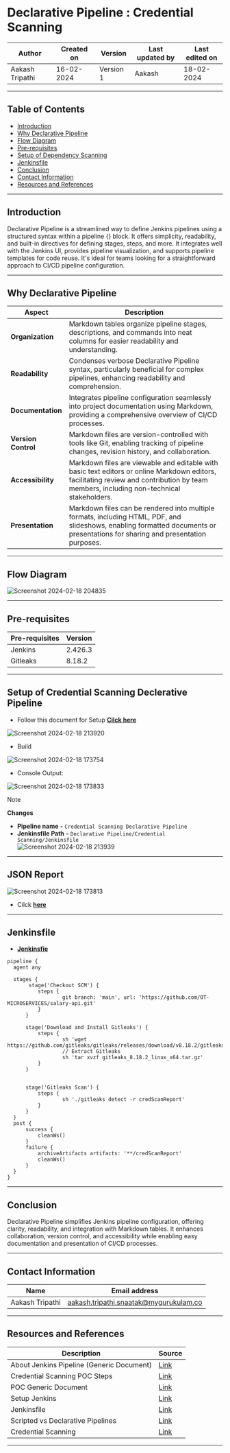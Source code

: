# Declarative Pipeline : Credential Scanning



|   Author        |  Created on   |  Version   | Last updated by  | Last edited on |
| --------------- | --------------| -----------|----------------- | -------------- |
| Aakash Tripathi |  16-02-2024  |  Version 1 | Aakash  | 18-02-2024    |

***
## Table of Contents
+ [Introduction](#Introduction)
+ [Why Declarative Pipeline](#Why-Declarative-Pipeline)
+ [Flow Diagram](#Flow-Diagram)
+ [Pre-requisites](#Pre-requisites)
+ [Setup of Dependency Scanning](#Setup-of-Dependency-Scanning)
+ [Jenkinsfile](#Jenkinsfile)
+ [Conclusion](#Conclusion)
+ [Contact Information](#Contact-Information)
+ [Resources and References](#Resources-and-References)
  
***
## Introduction

Declarative Pipeline is a streamlined way to define Jenkins pipelines using a structured syntax within a pipeline {} block. It offers simplicity, readability, and built-in directives for defining stages, steps, and more. It integrates well with the Jenkins UI, provides pipeline visualization, and supports pipeline templates for code reuse. It's ideal for teams looking for a straightforward approach to CI/CD pipeline configuration.

***
## Why Declarative Pipeline
| Aspect          | Description                                                                                               |
|-----------------|-----------------------------------------------------------------------------------------------------------|
| **Organization**    | Markdown tables organize pipeline stages, descriptions, and commands into neat columns for easier readability and understanding. |
| **Readability**     | Condenses verbose Declarative Pipeline syntax, particularly beneficial for complex pipelines, enhancing readability and comprehension. |
| **Documentation**   | Integrates pipeline configuration seamlessly into project documentation using Markdown, providing a comprehensive overview of CI/CD processes. |
| **Version Control** | Markdown files are version-controlled with tools like Git, enabling tracking of pipeline changes, revision history, and collaboration. |
| **Accessibility**   | Markdown files are viewable and editable with basic text editors or online Markdown editors, facilitating review and contribution by team members, including non-technical stakeholders. |
| **Presentation**    | Markdown files can be rendered into multiple formats, including HTML, PDF, and slideshows, enabling formatted documents or presentations for sharing and presentation purposes. |

***
## Flow Diagram  
![Screenshot 2024-02-18 204835](https://github.com/avengers-p7/Documentation/assets/156056344/8c5132c8-1901-4900-a222-18bd8109b8b3)



***
## Pre-requisites
| **Pre-requisites** | **Version** |
| ------------------ | ----------- |
| Jenkins | 2.426.3 | 
| Gitleaks | 8.18.2 |

***
## Setup of Credential Scanning Declerative Pipeline
* Follow this document for Setup [**Cilck here**](https://github.com/avengers-p7/Documentation/blob/main/Application_CI/Implementation/GenericDoc/pipelinePOC.md)

![Screenshot 2024-02-18 213920](https://github.com/avengers-p7/Documentation/assets/156056344/be9d3972-a6a4-4d4d-b5cd-3119585f408d)


* Build
  
![Screenshot 2024-02-18 173754](https://github.com/avengers-p7/Documentation/assets/156056344/a69d1ff6-391d-41c5-985c-4e5f7ec6e5b1)


* Console Output:
 
![Screenshot 2024-02-18 173833](https://github.com/avengers-p7/Documentation/assets/156056344/ccf7c819-d2e7-4a72-adb6-907ff8c7928b)


> [!NOTE]
> **Changes**
> *  **Pipeline name**       **-**  `Credential Scanning Declarative Pipeline`
> *  **Jenkinsfile Path**    **-**  `Declarative Pipeline/Credential Scanning/Jenkinsfile`  
![Screenshot 2024-02-18 213939](https://github.com/avengers-p7/Documentation/assets/156056344/c1165750-e64e-49d0-9c29-ac492cdd9ae6)

***

## JSON Report
![Screenshot 2024-02-18 173813](https://github.com/avengers-p7/Documentation/assets/156056344/ab13b5ba-1286-4340-9a14-faba464927a2)

 * Cilck [**here**](https://github.com/avengers-p7/Documentation/blob/main/Application_CI/Implementation/Credential%20Scanning/Declarative%20Pipeline/credScanReport)

***
## Jenkinsfile
  * [**Jenkinsfie**](https://github.com/CodeOps-Hub/Jenkinsfile/blob/main/Declarative%20Pipeline/Credential%20Scanning/Jenkinsfile)
  ```shell 
pipeline {
    agent any

    stages {
         stage('Checkout SCM') {
            steps {
                    git branch: 'main', url: 'https://github.com/OT-MICROSERVICES/salary-api.git'
            }
        }
        
        stage('Download and Install Gitleaks') {
            steps {
                    sh 'wget https://github.com/gitleaks/gitleaks/releases/download/v8.18.2/gitleaks_8.18.2_linux_x64.tar.gz'
                    // Extract Gitleaks
                    sh 'tar xvzf gitleaks_8.18.2_linux_x64.tar.gz'
            }
        }
        

        stage('Gitleaks Scan') {
            steps {
                    sh './gitleaks detect -r credScanReport'
            }
        }
    }
    post {
        success {
            cleanWs()
        }
        failure {
            archiveArtifacts artifacts: '**/credScanReport'
            cleanWs()
        }
    }
}

```
***
## Conclusion

Declarative Pipeline simplifies Jenkins pipeline configuration, offering clarity, readability, and integration with Markdown tables. It enhances collaboration, version control, and accessibility while enabling easy documentation and presentation of CI/CD processes.

***
## Contact Information
| Name | Email address |
| ---- | ------------- |
| Aakash Tripathi | aakash.tripathi.snaatak@mygurukulam.co |
***
## Resources and References
|  **Description** |   **Source** |
| ---------------- | ------------ |
| About Jenkins Pipeline (Generic Document) | [Link](https://github.com/avengers-p7/Documentation/blob/main/Application_CI/Implementation/GenericDoc/jenkinsPipeline.md  ) |
| Credential Scanning POC Steps | [Link](https://github.com/avengers-p7/Documentation/blob/main/Application_CI/Design/02-%20Generic%20CI%20operation/Credentials%20Scanning/Credential%20Scanning%20via%20GitLeaks%20POC.md) |
| POC Generic Document | [Link](https://github.com/avengers-p7/Documentation/blob/main/Application_CI/Implementation/GenericDoc/pipelinePOC.md) |
| Setup Jenkins | [Link](https://github.com/avengers-p7/Documentation/blob/main/Application_CI/Implementation/GolangCI/Bug%20Analysis/Declarative%20Pipeline/Readme.md#Setup) |
| Jenkinsfile | [Link](https://github.com/avengers-p7/Jenkinsfile/blob/main/Declarative%20Pipeline/Python/Dependency_Scanning/Jenkinsfile) |
| Scripted vs Declarative Pipelines | [Link](https://www.baeldung.com/ops/jenkins-scripted-vs-declarative-pipelines) |
| Credential Scanning| [Link](https://github.com/avengers-p7/Documentation/blob/main/Application_CI/Design/02-%20Generic%20CI%20operation/Credentials%20Scanning/README.md) |

***

